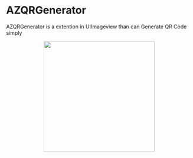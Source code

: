 # AZQRGenerator
AZQRGenerator is a extention in UIImageview than can Generate QR Code simply 
<div align="center">
 <img src="http://aliazadeh.me/AZQRGenerator/screenShot.png" width="300" height = "auto" margin = "auto" />
</div>
